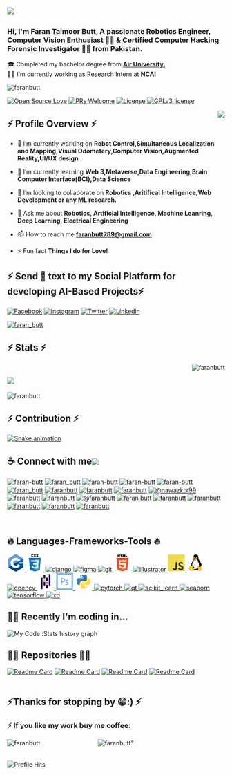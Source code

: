 <!-- ### <img src="https://github.com/rajput2107/rajput2107/blob/master/Assets/Hi.gif" width="29px"> Hello world!&nbsp;<img src="https://github.com/rajput2107/rajput2107/blob/master/Assets/Earth.gif" width="24px">
<em>I am a 4th Year undergraduate student from <a href="https://jaipur.manipal.edu/"><b>Manipal University Jaipur</b></a>. From very early on in my life, I started to fall in love with technology 😍 This love has helped me develop a very good technological mindset <img src="https://github.com/rajput2107/rajput2107/blob/master/Assets/PC.gif" height="20px"/>, and given me the curiosity to learn more. I firmly believe that **no amount of knowledge <img src="https://github.com/rajput2107/rajput2107/blob/master/Assets/Rocket.gif" height="18px"> is enough knowledge**. 🧠</em>
 <br/> -->

<h1 align="left">
  <a href="https://git.io/typing-svg">
    <img src="https://readme-typing-svg.herokuapp.com/?lines=Hi+There!+👋;+I'm+Faran+Butt!;&center=true&size=30">
  </a></h1><!-- <h1 >Hi 👋, I'm Faran Taimoor Butt</h1> -->
<p align="left">
  <h3>Hi, I'm Faran Taimoor Butt, A passionate Robotics Engineer, Computer Vision Enthusiast 👨‍💻 &  Certified Computer Hacking Forensic Investigator 🦸‍♂️ from Pakistan.</h3>
  🎓 Completed my bachelor degree from <a href="https://www.au.edu.pk/"><b> Air University.</b></a>
  <br>
  🧑‍💼 I’m currently working as Research Intern at <a href="https://ncai.nust.edu.pk/"><b> NCAI</b> </a>
  <br></p>
  
<p align="left"> <img src="https://komarev.com/ghpvc/?username=faranbutt&label=Profile%20views&color=orange&style=flat" alt="faranbutt" /> </p>

[![Open Source Love](https://badges.frapsoft.com/os/v2/open-source.svg?v=102)](https://github.com/raselhasandurjoy/Artificial-Intelligence-Engineer-Roadmap-AI)
[![PRs Welcome](https://img.shields.io/badge/PRs-welcome-brightgreen.svg?style=flat-square)](http://makeapullrequest.com)
[![License](https://img.shields.io/badge/License-Apache%202.0-blue.svg)](https://opensource.org/licenses/Apache-2.0)
[![GPLv3 license](https://img.shields.io/badge/License-GPLv3-blue.svg)](http://perso.crans.org/besson/LICENSE.html)

<img align="right" src="https://github.com/rajput2107/rajput2107/blob/master/Assets/Developer.gif"/>
<!-- <p align="left"> <a href="https://github.com/ryo-ma/github-profile-trophy"><img src="https://github-profile-trophy.vercel.app/?username=faranbutt" alt="faranbutt" /></a> </p> -->
<h2 align="left">⚡ Profile Overview ⚡</h2>

- 🔭 I’m currently working on <b>Robot Control,Simultaneous Localization and Mapping,Visual Odometery,Computer Vision,Augmented Reality,UI/UX design</b> .

- 🌱 I’m currently learning **Web 3,Metaverse,Data Engineering,Brain Computer Interface(BCI),Data Science**

- 👯 I’m looking to collaborate on **Robotics ,Aritifical Intelligence,Web Development or any ML research.**

- 💬 Ask me about **Robotics, Artificial Intelligence, Machine Leanring, Deep Learning, Electrical Engineering**

- 📫 How to reach me **faranbutt789@gmail.com**

- ⚡ Fun fact **Things I do for Love!**

<h2>⚡ Send 💬 text to my Social Platform for developing AI-Based Projects⚡</h2>

[![Facebook](https://img.shields.io/badge/Facebook-1877F2?style=for-the-badge&logo=facebook&logoColor=white)](https://www.facebook.com/faran.butt.946)
[![Instagram](https://img.shields.io/badge/Instagram-E4405F?style=for-the-badge&logo=instagram&logoColor=white)](https://www.instagram.com/faran.buttt/)
[![Twitter](https://img.shields.io/badge/Twitter-1DA1F2?style=for-the-badge&logo=twitter&logoColor=white)](https://twitter.com/faranbutt789)
[![Linkedin](https://img.shields.io/badge/LinkedIn-0077B5?style=for-the-badge&logo=linkedin&logoColor=white)](https://www.linkedin.com/in/faranbutt/)

<p align="left"> <a href="https://twitter.com/faranbutt789" target="blank"><img src="https://img.shields.io/twitter/follow/faran_butt?logo=twitter&style=for-the-badge" alt="faran_butt" /></a> </p>
<h2 align="left">⚡ Stats ⚡</h2>
<p align = "right"><img align="right" src="https://github-readme-stats.vercel.app/api/top-langs?username=faranbutt&&show_icons=true&theme=radical" alt="faranbutt" /></p>
 </br>
<p> <img align="centre" src="https://github-readme-stats.vercel.app/api?username=faranbutt&&show_icons=true&theme=radical" /> </p>
 
<p><img align="center" src="https://github-readme-streak-stats.herokuapp.com/?user=faranbutt&show_icons=true&theme=radical" alt="faranbutt" /></p>
<div>
<h2 align="left">⚡ Contribution ⚡</h2>
<a href="https://github.com/faranbutt"><img alt="Snake animation" src="https://github.com/faranbutt/faran-butt/blob/main/github-user-contribution.svg"/></a>
</div>
<h2>☕ Connect with me<img align="center" src="https://github.com/rajput2107/rajput2107/blob/master/Assets/Handshake.gif" height="33px" /></h2> 
<a href="https://www.python.org/" target="_blank">
  <p align="left">
<a href="https://www.linkedin.com/in/faranbutt/" target="blank"><img align="center" src="https://raw.githubusercontent.com/rahuldkjain/github-profile-readme-generator/master/src/images/icons/Social/linked-in-alt.svg" alt="faran-butt" height="30" width="40" /></a>
<a href="https://twitter.com/faranbutt789" target="blank"><img align="center" src="https://raw.githubusercontent.com/rahuldkjain/github-profile-readme-generator/master/src/images/icons/Social/twitter.svg" alt="faran_butt" height="30" width="40" /></a>
<a href="https://stackoverflow.com/users/20778390/faran-butt" target="blank"><img align="center" src="https://raw.githubusercontent.com/rahuldkjain/github-profile-readme-generator/master/src/images/icons/Social/stack-overflow.svg" alt="faran-butt" height="30" width="40" /></a>
<a href="https://www.kaggle.com/farantaimoorbutt" target="blank"><img align="center" src="https://raw.githubusercontent.com/rahuldkjain/github-profile-readme-generator/master/src/images/icons/Social/kaggle.svg" alt="faran-butt" height="30" width="40" /></a>
<a href="https://www.facebook.com/faran.butt.946" target="blank"><img align="center" src="https://raw.githubusercontent.com/rahuldkjain/github-profile-readme-generator/master/src/images/icons/Social/facebook.svg" alt="faran-butt" height="30" width="40" /></a>
<a href="https://www.instagram.com/faran.buttt/" target="blank"><img align="center" src="https://raw.githubusercontent.com/rahuldkjain/github-profile-readme-generator/master/src/images/icons/Social/instagram.svg" alt="faran_butt" height="30" width="40" /></a>
<a href="https://dribbble.com/faranbutt789?onboarding=true" target="blank"><img align="center" src="https://raw.githubusercontent.com/rahuldkjain/github-profile-readme-generator/master/src/images/icons/Social/dribbble.svg" alt="faranbutt" height="30" width="40" /></a>
<a href="https://codepen.io/faranbutt" target="blank"><img align="center" src="https://raw.githubusercontent.com/rahuldkjain/github-profile-readme-generator/master/src/images/icons/Social/codepen.svg" alt="faranbutt" height="30" width="40" /></a>
<a href="https://dev.to/faranbutt" target="blank"><img align="center" src="https://raw.githubusercontent.com/rahuldkjain/github-profile-readme-generator/master/src/images/icons/Social/devto.svg" alt="faranbutt" height="30" width="40" /></a>
<a href="https://medium.com/@faranbutt789" target="blank"><img align="center" src="https://raw.githubusercontent.com/rahuldkjain/github-profile-readme-generator/master/src/images/icons/Social/medium.svg" alt="@nawazktk99" height="30" width="40" /></a>
<a href="https://codesandbox.io/u/faranbutt" target="blank"><img align="center" src="https://raw.githubusercontent.com/rahuldkjain/github-profile-readme-generator/master/src/images/icons/Social/codesandbox.svg" alt="faranbutt" height="30" width="40" /></a>
<a href="https://www.behance.net/faranbutt" target="blank"><img align="center" src="https://raw.githubusercontent.com/rahuldkjain/github-profile-readme-generator/master/src/images/icons/Social/behance.svg" alt="faranbutt" height="30" width="40" /></a>
<a href="https://hashnode.com/@faranbutt789" target="blank"><img align="center" src="https://raw.githubusercontent.com/rahuldkjain/github-profile-readme-generator/master/src/images/icons/Social/hashnode.svg" alt="@faranbutt" height="30" width="40" /></a>
<a href="https://www.youtube.com/channel/UC4e3xmT3g52EmPUVRHXaJaQ" target="blank"><img align="center" src="https://raw.githubusercontent.com/rahuldkjain/github-profile-readme-generator/master/src/images/icons/Social/youtube.svg" alt="faran butt" height="30" width="40" /></a>
<a href="https://www.codechef.com/users/faranbutt789" target="blank"><img align="center" src="https://cdn.jsdelivr.net/npm/simple-icons@3.1.0/icons/codechef.svg" alt="faranbutt" height="30" width="40" /></a>
<a href="https://www.hackerrank.com/faranbutt789" target="blank"><img align="center" src="https://raw.githubusercontent.com/rahuldkjain/github-profile-readme-generator/master/src/images/icons/Social/hackerrank.svg" alt="faranbutt" height="30" width="40" /></a>
<a href="https://codeforces.com/register" target="blank"><img align="center" src="https://raw.githubusercontent.com/rahuldkjain/github-profile-readme-generator/master/src/images/icons/Social/codeforces.svg" alt="faranbutt" height="30" width="40" /></a>
<a href="https://leetcode.com/faranbutt/" target="blank"><img align="center" src="https://raw.githubusercontent.com/rahuldkjain/github-profile-readme-generator/master/src/images/icons/Social/leet-code.svg" alt="faranbutt" height="30" width="40" /></a>
<a href="https://auth.geeksforgeeks.org/user/user_cguxvdt3oij/" target="blank"><img align="center" src="https://raw.githubusercontent.com/rahuldkjain/github-profile-readme-generator/master/src/images/icons/Social/geeks-for-geeks.svg" alt="faranbutt" height="30" width="40" /></a>
  </p>
 </br>
<h2 align="left">🔥 Languages-Frameworks-Tools 🔥</h2>
<p align="left"> <a href="https://www.w3schools.com/cpp/" target="_blank" rel="noreferrer"> <img src="https://raw.githubusercontent.com/devicons/devicon/master/icons/cplusplus/cplusplus-original.svg" alt="cplusplus" width="40" height="40"/> </a> <a href="https://www.w3schools.com/css/" target="_blank" rel="noreferrer"> <img src="https://raw.githubusercontent.com/devicons/devicon/master/icons/css3/css3-original-wordmark.svg" alt="css3" width="40" height="40"/> </a> <a href="https://www.djangoproject.com/" target="_blank" rel="noreferrer"> <img src="https://cdn.worldvectorlogo.com/logos/django.svg" alt="django" width="40" height="40"/> </a> <a href="https://www.figma.com/" target="_blank" rel="noreferrer"> <img src="https://www.vectorlogo.zone/logos/figma/figma-icon.svg" alt="figma" width="40" height="40"/> </a> <a href="https://git-scm.com/" target="_blank" rel="noreferrer"> <img src="https://www.vectorlogo.zone/logos/git-scm/git-scm-icon.svg" alt="git" width="40" height="40"/> </a> <a href="https://www.w3.org/html/" target="_blank" rel="noreferrer"> <img src="https://raw.githubusercontent.com/devicons/devicon/master/icons/html5/html5-original-wordmark.svg" alt="html5" width="40" height="40"/> </a> <a href="https://www.adobe.com/in/products/illustrator.html" target="_blank" rel="noreferrer"> <img src="https://www.vectorlogo.zone/logos/adobe_illustrator/adobe_illustrator-icon.svg" alt="illustrator" width="40" height="40"/> </a> <a href="https://developer.mozilla.org/en-US/docs/Web/JavaScript" target="_blank" rel="noreferrer"> <img src="https://raw.githubusercontent.com/devicons/devicon/master/icons/javascript/javascript-original.svg" alt="javascript" width="40" height="40"/> </a> <a href="https://www.linux.org/" target="_blank" rel="noreferrer"> <img src="https://raw.githubusercontent.com/devicons/devicon/master/icons/linux/linux-original.svg" alt="linux" width="40" height="40"/> </a> <a href="https://opencv.org/" target="_blank" rel="noreferrer"> <img src="https://www.vectorlogo.zone/logos/opencv/opencv-icon.svg" alt="opencv" width="40" height="40"/> </a> <a href="https://pandas.pydata.org/" target="_blank" rel="noreferrer"> <img src="https://raw.githubusercontent.com/devicons/devicon/2ae2a900d2f041da66e950e4d48052658d850630/icons/pandas/pandas-original.svg" alt="pandas" width="40" height="40"/> </a> <a href="https://www.photoshop.com/en" target="_blank" rel="noreferrer"> <img src="https://raw.githubusercontent.com/devicons/devicon/master/icons/photoshop/photoshop-line.svg" alt="photoshop" width="40" height="40"/> </a> <a href="https://www.python.org" target="_blank" rel="noreferrer"> <img src="https://raw.githubusercontent.com/devicons/devicon/master/icons/python/python-original.svg" alt="python" width="40" height="40"/> </a> <a href="https://pytorch.org/" target="_blank" rel="noreferrer"> <img src="https://www.vectorlogo.zone/logos/pytorch/pytorch-icon.svg" alt="pytorch" width="40" height="40"/> </a> <a href="https://www.qt.io/" target="_blank" rel="noreferrer"> <img src="https://upload.wikimedia.org/wikipedia/commons/0/0b/Qt_logo_2016.svg" alt="qt" width="40" height="40"/> </a> <a href="https://scikit-learn.org/" target="_blank" rel="noreferrer"> <img src="https://upload.wikimedia.org/wikipedia/commons/0/05/Scikit_learn_logo_small.svg" alt="scikit_learn" width="40" height="40"/> </a> <a href="https://seaborn.pydata.org/" target="_blank" rel="noreferrer"> <img src="https://seaborn.pydata.org/_images/logo-mark-lightbg.svg" alt="seaborn" width="40" height="40"/> </a> <a href="https://www.tensorflow.org" target="_blank" rel="noreferrer"> <img src="https://www.vectorlogo.zone/logos/tensorflow/tensorflow-icon.svg" alt="tensorflow" width="40" height="40"/> </a> <a href="https://www.adobe.com/products/xd.html" target="_blank" rel="noreferrer"> <img src="https://cdn.worldvectorlogo.com/logos/adobe-xd.svg" alt="xd" width="40" height="40"/> </a> </p>



<h2 align="left">👨‍📊 Recently I'm coding in...</h2>

 ![My Code::Stats history graph](https://codestats-readme.wegfan.cn/history-graph/faranbutt?history_days=30)
 ## 👨‍💻 Repositories 👨‍💻
[![Readme Card](https://github-readme-stats.vercel.app/api/pin/?username=faranbutt&repo=Viking-Augmented-Reality&theme=react&border_color=61dafb&border_radius=10)](https://github.com/faranbutt/Viking-Augmented-Reality.git)
[![Readme Card](https://github-readme-stats.vercel.app/api/pin/?username=faranbutt&repo=CLI-Calculator-&theme=react&border_color=61dafb&border_radius=10)](https://github.com/faranbutt/CLI-Calculator-.git)
[![Readme Card](https://github-readme-stats.vercel.app/api/pin/?username=faranbutt&repo=CIFAR-10-Prediction-ANN-&theme=react&border_color=61dafb&border_radius=10)](https://github.com/faranbutt/CIFAR-10-Prediction-ANN-.git)
[![Readme Card](https://github-readme-stats.vercel.app/api/pin/?username=faranbutt&repo=Heart-Disease-Prediction-using-Random-Forest-Classifier&theme=react&border_color=61dafb&border_radius=10)](https://github.com/faranbutt/Heart-Disease-Prediction-using-Random-Forest-Classifier.git.git)
<br><br>
<h2 align="left">⚡Thanks for stopping by 😁:) ⚡</h2>
<!-- <p align="center" >Thanks for stopping by 😁</><br/> -->
<h3 align="left">⚡ If you like my work buy me coffee:</h3>
<p><a href="https://www.buymeacoffee.com/faranbutt"> <img align="left" src="https://cdn.buymeacoffee.com/buttons/v2/default-yellow.png" height="50" width="210" alt="faranbutt" /></a><a href="https://ko-fi.com/farantaimoorbutt"> <img align="left" src="https://cdn.ko-fi.com/cdn/kofi3.png?v=3" height="50" width="210" alt=faranbutt" /></a></p><br><br>
</p>
<p align="left"><img alt="Profile Hits" src="https://hits.seeyoufarm.com/api/count/incr/badge.svg?url=https%3A%2F%2Fgithub.com%2Frajput2107%2F" /></p>

